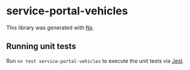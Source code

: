 # service-portal-vehicles

This library was generated with [Nx](https://nx.dev).

## Running unit tests

Run `nx test service-portal-vehicles` to execute the unit tests via [Jest](https://jestjs.io).
